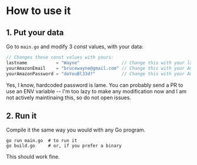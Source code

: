 # How to use it

## 1. Put your data

Go to `main.go` and modify 3 *const* values, with your data:

```go
// Changes these const values with yours:
lastname           = "Wayne"                // Change this with your lastname
yourAmazonEmail    = "brucewayne@gmail.com" // Change this with your Amazon E-mail
yourAmazonPassword = "doYouBl33d?"          // Change this with your Amazon Password
```

Yes, I know, hardcoded password is lame.
You can probably send a PR to use an ENV variable -- I'm too lazy to make any modification now and I am not actively maintinaing this, so do not open issues.

## 2. Run it

Compile it the same way you would with any Go program.

```shell
go run main.go  # to run it
go build.go     # or, if you prefer a binary
```

This should work fine.
